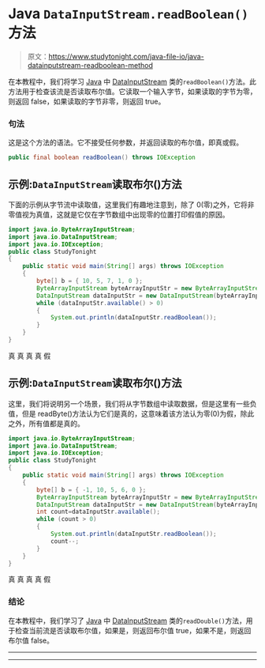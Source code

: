 # Java `DataInputStream.readBoolean()`方法

> 原文：<https://www.studytonight.com/java-file-io/java-datainputstream-readboolean-method>

在本教程中，我们将学习 [Java](https://www.studytonight.com/java/) 中 [DataInputStream](https://www.studytonight.com/java-file-io/java-datainputstream-class) 类的`readBoolean()`方法。此方法用于检查该流是否读取布尔值。它读取一个输入字节，如果读取的字节为零，则返回 false，如果读取的字节非零，则返回 true。

### 句法

这是这个方法的语法。它不接受任何参数，并返回读取的布尔值，即真或假。

```java
public final boolean readBoolean() throws IOException
```

## 示例:`DataInputStream`读取布尔()方法

下面的示例从字节流中读取值，这里我们有趣地注意到，除了 0(零)之外，它将非零值视为真值，这就是它仅在字节数组中出现零的位置打印假值的原因。

```java
import java.io.ByteArrayInputStream;
import java.io.DataInputStream;
import java.io.IOException;
public class StudyTonight 
{
	public static void main(String[] args) throws IOException 
	{ 
        byte[] b = { 10, 5, 7, 1, 0 }; 
        ByteArrayInputStream byteArrayInputStr = new ByteArrayInputStream(b);   
        DataInputStream dataInputStr = new DataInputStream(byteArrayInputStr);   
        while (dataInputStr.available() > 0)
        { 
            System.out.println(dataInputStr.readBoolean()); 
        } 
	}  
}
```

真
真
真
真
假

## 示例:`DataInputStream`读取布尔()方法

这里，我们将说明另一个场景，我们将从字节数组中读取数据，但是这里有一些负值，但是 readByte()方法认为它们是真的，这意味着该方法认为零(0)为假，除此之外，所有值都是真的。

```java
import java.io.ByteArrayInputStream;
import java.io.DataInputStream;
import java.io.IOException;
public class StudyTonight 
{
	public static void main(String[] args) throws IOException 
	{ 
        byte[] b = { -1, 10, 5, 6, 0 }; 
        ByteArrayInputStream byteArrayInputStr = new ByteArrayInputStream(b);   
        DataInputStream dataInputStr = new DataInputStream(byteArrayInputStr);   
        int count=dataInputStr.available();
        while (count > 0)
        { 
            System.out.println(dataInputStr.readBoolean()); 
            count--;
        } 
	}  
}
```

真
真
真
真
假

### 结论

在本教程中，我们学习了 [Java](https://www.studytonight.com/java/) 中 [DataInputStream](https://www.studytonight.com/java-file-io/java-datainputstream-class) 类的`readDouble()`方法，用于检查当前流是否读取布尔值，如果是，则返回布尔值 true，如果不是，则返回布尔值 false。

* * *

* * *